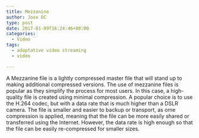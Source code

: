 ```yaml
---
title: Mezzanine
author: Jose OC
type: post
date: 2017-01-09T16:24:46+00:00
categories:
  - Video
tags:
  - adaptative video streaming
  - video

---
```

A Mezzanine file is a lightly compressed master file that will stand up to making additional compressed versions. The use of mezzanine files is popular as they simplify the process for most users. In this case, a high-quality file is created using minimal compression. A popular choice is to use the H.264 codec, but with a data rate that is much higher than a DSLR camera. The file is smaller and easier to backup or transport, as ome compression is applied, meaning that the file can be more easily shared or transferred using the Internet. However, the data rate is high enough so that the file can be easily re-compressed for smaller sizes.
